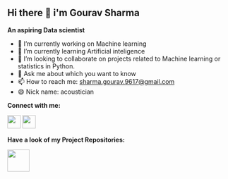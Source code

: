## Hi there 👋 i'm Gourav Sharma
   **An aspiring Data scientist**


- 🔭 I’m currently working on Machine learning
- 🌱 I’m currently learning Artificial inteligence
- 👯 I’m looking to collaborate on projects related to Machine learning or statistics in Python.
- 💬 Ask me about which you want to know
- 📫 How to reach me: sharma.gourav.9617@gmail.com
- 😄 Nick name: acoustician

**Connect with me:**

[<img src="https://raw.githubusercontent.com/rahuldkjain/github-profile-readme-generator/master/src/images/icons/Social/linked-in-alt.svg" width="30" height="30">](https://www.linkedin.com/in/gourav-sharma-ds) [<img src="https://upload.wikimedia.org/wikipedia/commons/thumb/1/1b/Facebook_icon.svg/256px-Facebook_icon.svg.png" width="30" height="30">](https://www.facebook.com/gouravts/)

**Have a look of my Project Repositories:**

[<img src="https://upload.wikimedia.org/wikipedia/commons/thumb/9/91/Octicons-mark-github.svg/2048px-Octicons-mark-github.svg.png" width="50" height="50">](https://github.com/acoustician?tab=repositories)
